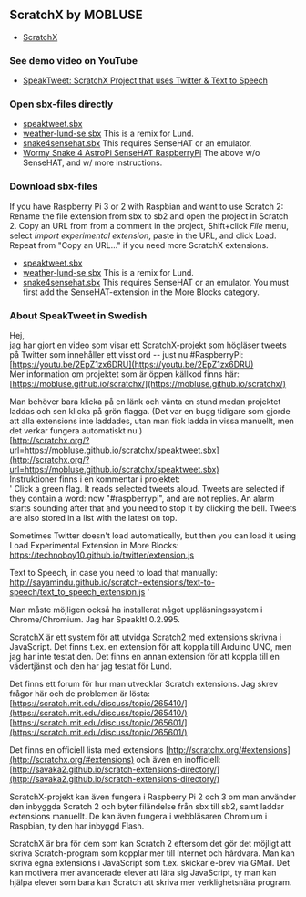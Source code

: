 ## ScratchX by MOBLUSE

- [ScratchX](http://scratchx.org)

### See demo video on YouTube

- [SpeakTweet: ScratchX Project that uses Twitter & Text to Speech](https://youtu.be/2EpZ1zx6DRU)

### Open sbx-files directly

- [speaktweet.sbx](http://scratchx.org/?url=https://mobluse.github.io/scratchx/speaktweet.sbx)
- [weather-lund-se.sbx](http://scratchx.org/?url=https://mobluse.github.io/scratchx/weather-lund-se.sbx) This is a remix for Lund.
- [snake4sensehat.sbx](http://scratchx.org/?url=https://mobluse.github.io/scratchx/snake4sensehat.sbx) This requires SenseHAT or an emulator.
- [Wormy Snake 4 AstroPi SenseHAT RaspberryPi](https://scratch.mit.edu/projects/172284158/) The above w/o SenseHAT, and w/ more instructions.

### Download sbx-files

If you have Raspberry Pi 3 or 2 with Raspbian and want to use Scratch 2: Rename the file extension from sbx to sb2 and open the project in Scratch 2. Copy an URL from from a comment in the project, Shift+click *File* menu, select *Import experimental extension*, paste in the URL, and click Load. Repeat from "Copy an URL..." if you need more ScratchX extensions.
- [speaktweet.sbx](http://mobluse.github.io/scratchx/speaktweet.sbx)
- [weather-lund-se.sbx](http://mobluse.github.io/scratchx/weather-lund-se.sbx) This is a remix for Lund.
- [snake4sensehat.sbx](http://mobluse.github.io/scratchx/snake4sensehat.sbx) This requires SenseHAT or an emulator. You must first add the SenseHAT-extension in the More Blocks category.

### About SpeakTweet in Swedish

Hej,  
jag har gjort en video som visar ett ScratchX-projekt som högläser tweets på Twitter som innehåller ett visst ord -- just nu #RaspberryPi:  
[https://youtu.be/2EpZ1zx6DRU](https://youtu.be/2EpZ1zx6DRU)  
Mer information om projektet som är öppen källkod finns här:  
[https://mobluse.github.io/scratchx/](https://mobluse.github.io/scratchx/)

Man behöver bara klicka på en länk och vänta en stund medan projektet laddas och sen klicka på grön flagga. (Det var en bugg tidigare som gjorde att alla extensions inte laddades, utan man fick ladda in vissa manuellt, men det verkar fungera automatiskt nu.)  
[http://scratchx.org/?url=https://mobluse.github.io/scratchx/speaktweet.sbx](http://scratchx.org/?url=https://mobluse.github.io/scratchx/speaktweet.sbx)  
Instruktioner finns i en kommentar i projektet:  
' Click a green flag. It reads selected tweets aloud. Tweets are selected if they contain a word: now "#raspberrypi", and are not replies. An alarm starts sounding after that and you need to stop it by clicking the bell. Tweets are also stored in a list with the latest on top.

Sometimes Twitter doesn't load automatically, but then you can load it using Load Experimental Extension in More Blocks:  
https://technoboy10.github.io/twitter/extension.js

Text to Speech, in case you need to load that manually:  
http://sayamindu.github.io/scratch-extensions/text-to-speech/text_to_speech_extension.js '

Man måste möjligen också ha installerat något uppläsningssystem i Chrome/Chromium. Jag har SpeakIt! 0.2.995.

ScratchX är ett system för att utvidga Scratch2 med extensions skrivna i JavaScript. Det finns t.ex. en extension för att koppla till Arduino UNO, men jag har inte testat den. Det finns en annan extension för att koppla till en vädertjänst och den har jag testat för Lund.

Det finns ett forum för hur man utvecklar Scratch extensions. Jag skrev frågor här och de problemen är lösta:  
[https://scratch.mit.edu/discuss/topic/265410/](https://scratch.mit.edu/discuss/topic/265410/)  
[https://scratch.mit.edu/discuss/topic/265601/](https://scratch.mit.edu/discuss/topic/265601/)

Det finns en officiell lista med extensions [http://scratchx.org/#extensions](http://scratchx.org/#extensions) och även en inofficiell:  
[http://savaka2.github.io/scratch-extensions-directory/](http://savaka2.github.io/scratch-extensions-directory/)

ScratchX-projekt kan även fungera i Raspberry Pi 2 och 3 om man använder den inbyggda Scratch 2 och byter filändelse från sbx till sb2, samt laddar extensions manuellt. De kan även fungera i webbläsaren Chromium i Raspbian, ty den har inbyggd Flash.

ScratchX är bra för dem som kan Scratch 2 eftersom det gör det möjligt att skriva Scratch-program som kopplar mer till Internet och hårdvara. Man kan skriva egna extensions i JavaScript som t.ex. skickar e-brev via GMail. Det kan motivera mer avancerade elever att lära sig JavaScript, ty man kan hjälpa elever som bara kan Scratch att skriva mer verklighetsnära program.
